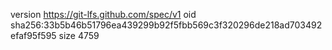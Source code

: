 version https://git-lfs.github.com/spec/v1
oid sha256:33b5b46b51796ea439299b92f5fbb569c3f320296de218ad703492efaf95f595
size 4759
